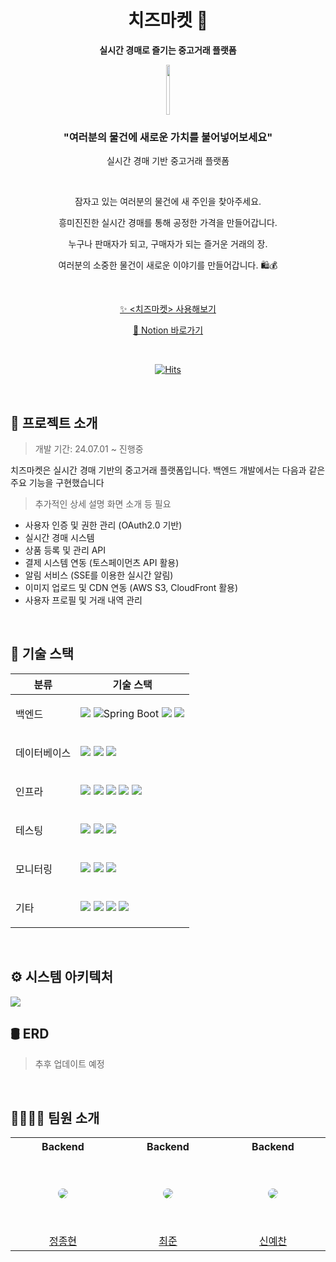 <div align="center" >

# 치즈마켓 🧀️

<b>실시간 경매로 즐기는 중고거래 플랫폼</b>

<img src="https://github.com/user-attachments/assets/e16ab1ac-e500-4885-ae04-b3c9e45ea70d"
style="height: 80px; width: 10%;
object-fit: cover;
border-radius: 20px;" >

<h3> "여러분의 물건에 새로운 가치를 불어넣어보세요" </h3>

실시간 경매 기반 중고거래 플랫폼

<br />

잠자고 있는 여러분의 물건에 새 주인을 찾아주세요.

흥미진진한 실시간 경매를 통해 공정한 가격을 만들어갑니다.

누구나 판매자가 되고, 구매자가 되는 즐거운 거래의 장.

여러분의 소중한 물건이 새로운 이야기를 만들어갑니다. 🛍️💰

</br>

[✨ <치즈마켓> 사용해보기](https://chzzmarket.store/)

[//]: # ([📄 API 문서 바로가기]&#40;https://app.swaggerhub.com/apis-docs/CHLWNDKS333_1/chzz-market-api/1.0.0#/Products&#41;)

[🔗 Notion 바로가기](https://www.notion.so/b5153d7acbcc407b8c58e2efcd527dca?pvs=4)

<br>

[![Hits](https://hits.seeyoufarm.com/api/count/incr/badge.svg?url=https%3A%2F%2Fgithub.com%2FCHZZK-Study%2FChzz-Market-Backend&count_bg=%23F8EB00&title_bg=%23555555&icon=&icon_color=%23E7E7E7&title=chzzmarket&edge_flat=true)](https://hits.seeyoufarm.com)

</div>

<br>

## 🌼 프로젝트 소개

> 개발 기간: 24.07.01 ~ 진행중

치즈마켓은 실시간 경매 기반의 중고거래 플랫폼입니다. 백엔드 개발에서는 다음과 같은 주요 기능을 구현했습니다

> 추가적인 상세 설명 화면 소개 등 필요

* 사용자 인증 및 권한 관리 (OAuth2.0 기반)
* 실시간 경매 시스템
* 상품 등록 및 관리 API
* 결제 시스템 연동 (토스페이먼츠 API 활용)
* 알림 서비스 (SSE를 이용한 실시간 알림)
* 이미지 업로드 및 CDN 연동 (AWS S3, CloudFront 활용)
* 사용자 프로필 및 거래 내역 관리

<br>

## 📖 기술 스택

<table>
    <thead>
        <tr>
            <th>분류</th>
            <th>기술 스택</th>
        </tr>
    </thead>
    <tbody>
        <tr>
            <td>
                <p>백엔드</p>
            </td>
            <td>
                <img src="https://img.shields.io/badge/spring-6DB33F?style=for-the-badge&logo=spring&logoColor=white"> 
                <img alt="Spring Boot" src ="https://img.shields.io/badge/springboot-6DB33F.svg?&style=for-the-badge&logo=SpringBoot&logoColor=white"/>
                <img src="https://img.shields.io/badge/Spring Data JPA-6DB33F?style=for-the-badge&logoColor=white">
                <img src="https://img.shields.io/badge/Spring Security-6DB33F?style=for-the-badge&logo=Spring Security&logoColor=white">
            </td>
        </tr>
                <tr>
            <td>
                <p>데이터베이스</p>
            </td>
            <td>
                <img src="https://img.shields.io/badge/MySQL-4479A1?style=for-the-badge&logo=MySQL&logoColor=white">
                <img src="https://img.shields.io/badge/Redis-DC382D?style=for-the-badge&logo=Redis&logoColor=white">
                <img src="https://img.shields.io/badge/Flyway-CC0200?style=for-the-badge&logo=Flyway&logoColor=white">
            </td>
        </tr>
                <tr>
            <td>
                <p>인프라</p>
            </td>
            <td>
                <img src="https://img.shields.io/badge/Amazon%20EC2-FF9900?style=for-the-badge&logo=Amazon%20EC2&logoColor=white">
                <img src="https://img.shields.io/badge/Nginx-014532?style=for-the-badge&logo=Nginx&logoColor=009639&">
                <img src="https://img.shields.io/badge/Docker-2496ED?&logo=Docker&style=for-the-badge&logoColor=white">
                <img src="https://img.shields.io/badge/Amazon%20S3-569A31?style=for-the-badge&logo=Amazon%20S3&logoColor=white">
                <img src="https://img.shields.io/badge/GitHub Actions-000000?style=for-the-badge&logo=github-actions">
            </td>
        </tr>
        <tr>
            <td>
                <p>테스팅</p>
            </td>
            <td>
                <img src="https://img.shields.io/badge/JUnit5-25A162?style=for-the-badge&logo=JUnit5&logoColor=white">
                <img src="https://img.shields.io/badge/mockito-EF2D5E?style=for-the-badge&logo=mockito&logoColor=white">
                <img src="https://img.shields.io/badge/nGrinder-A100FF?style=for-the-badge&logo=nGrinder&logoColor=white">
            </td>
        </tr>
        <tr>
            <td>
                <p>모니터링</p>
            </td>
            <td>
                <img src="https://img.shields.io/badge/Prometheus-E6522C?style=for-the-badge&logo=Prometheus&logoColor=white">
                <img src="https://img.shields.io/badge/Grafana-F46800?style=for-the-badge&logo=Grafana&logoColor=white">
                <img src="https://img.shields.io/badge/Loki-005AFF?style=for-the-badge&logo=Loki&logoColor=white">
            </td>
        </tr>
        <tr>
            <td>
                <p>기타</p>
            </td>
            <td>
                <img src="https://img.shields.io/badge/jpa-F46800?style=for-the-badge&logo=jpa&logoColor=white">
                <img src="https://img.shields.io/badge/Querydsl-85EA2D?style=for-the-badge&logo=Querydsl&logoColor=white">
                <img src="https://img.shields.io/badge/Quartz-2496ED?style=for-the-badge&logo=Quartz&logoColor=white">
                <img src="https://img.shields.io/badge/jwt-CC0200?style=for-the-badge&logo=jwt&logoColor=white">
            </td>
        </tr>
    </tbody>
</table>

<br>

## ⚙️ 시스템 아키텍처

<img src="https://drive.google.com/uc?export=download&id=16VASXkZ-iDVkuoOgd3BgB6PkYalfZFSI"/>

<br>

## 🛢️ ERD

> 추후 업데이트 예정

<br>

## 👨‍👩‍👧‍👦 팀원 소개

<table >
  <tr height="30px">
    <td align="center" width="160px">
      <b>Backend</b>
    </td>
    <td align="center" width="160px">
      <b>Backend</b>
    </td>
    <td align="center" width="160px">
      <b>Backend</b>
    </td>
  </tr>
  <tr height="120px">
    <td align="center" width="160px">
      <a href="https://github.com/viaunixue"><img src="https://avatars.githubusercontent.com/u/77084379?v=4" style="border-radius:50%"/></a>
    </td>
    <td align="center" width="160px">
      <a href="https://github.com/junest66"><img src="https://avatars.githubusercontent.com/u/121853214?v=4" style="border-radius:50%"/></a>
    </td>
    <td align="center" width="160px">
      <a href="https://github.com/YeaChan05"><img src="https://avatars.githubusercontent.com/u/88381563?v=4" style="border-radius:50%" /></a>
    </td>
  </tr>
  <tr height="30px">
    <td align="center" width="160px">
      <a href="https://github.com/viaunixue">정종현</a>
    </td>
    <td align="center" width="160px">
      <a href="https://github.com/junest66">최준</a>
    </td>
    <td align="center" width="160px">
      <a href="https://github.com/YeaChan05">신예찬</a>
    </td>
  </tr>
</table>

<br>
